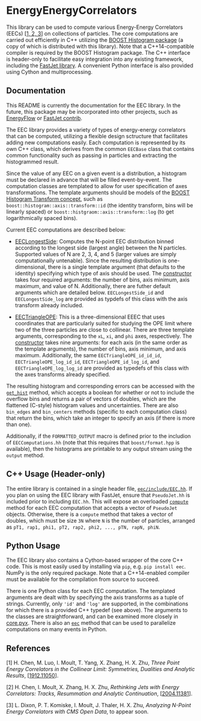 # EnergyEnergyCorrelators

This library can be used to compute various Energy-Energy Correlators (EECs) [[1, 2, 3](#references)] on collections of particles. The core computations are carried out efficiently in C++ utilizing the [BOOST Histogram package](https://www.boost.org/doc/libs/1_73_0/libs/histogram/doc/html/index.html) (a copy of which is distributed with this library). Note that a C++14-compatible compiler is required by the BOOST Histogram package. The C++ interface is header-only to facilitate easy integration into any existing framework, including the [FastJet library](http://fastjet.fr/). A convenient Python interface is also provided using Cython and multiprocessing.

## Documentation

This README is currently the documentation for the EEC library. In the future, this package may be incorporated into other projects, such as [EnergyFlow](https://energyflow.network) or [FastJet contrib](https://fastjet.hepforge.org/contrib/).

The EEC library provides a variety of types of energy-energy correlators that can be computed, utilizing a flexible design sctructure that facilitates adding new computations easily. Each computation is represented by its own C++ class, which derives from the common `EECBase` class that contains common functionality such as passing in particles and extracting the histogrammed result.

Since the value of any EEC on a given event is a distribution, a histogram must be declared in advance that will be filled event-by-event. The computation classes are templated to allow for user specification of axes transformations. The template arguments should be models of the [BOOST Histogram Transform concept](https://www.boost.org/doc/libs/1_73_0/libs/histogram/doc/html/histogram/concepts.html#histogram.concepts.Transform), such as `boost::histogram::axis::transform::id` (the identity transform, bins will be linearly spaced) or `boost::histgraom::axis::transform::log` (to get logarithmically spaced bins).

Current EEC computations are described below:

- [EECLongestSide](https://github.com/pkomiske/EnergyEnergyCorrelators/blob/master/eec/include/EECLongestSide.hh#L58): Computes the N-point EEC distribution binned according to the longest side (largest angle) between the N particles. Supported values of N are 2, 3, 4, and 5 (larger values are simply computationally untenable). Since the resulting distribution is one-dimensional, there is a single template argument (that defaults to the identity) specifying which type of axis should be used. The [constructor](https://github.com/pkomiske/EnergyEnergyCorrelators/blob/master/eec/include/EECLongestSide.hh#L67) takes four required arguments: the number of bins, axis minimum, axis maximum, and value of N. Additionally, there are futher default arguments which are detailed below. `EECLongestSide_id` and `EECLongestSide_log` are provided as typdefs of this class with the axis transform already included.

- [EECTriangleOPE](https://github.com/pkomiske/EnergyEnergyCorrelators/blob/master/eec/include/EECTriangleOPE.hh#L54): This is a three-dimensional EEEC that uses coordinates that are particularly suited for studying the OPE limit where two of the three particles are close to collinear. There are three template arguments, corresponding to the `xL`, `xi`, and `phi` axes, respectively. The [constructor](https://github.com/pkomiske/EnergyEnergyCorrelators/blob/master/eec/include/EECTriangleOPE.hh#L61) takes nine arguments: for each axis (in the same order as the template arguments), the number of bins, axis minimum, and axis maximum. Additionally, the same  `EECTriangleOPE_id_id_id`, `EECTriangleOPE_log_id_id`, `EECTriangleOPE_id_log_id`, and `EECTriangleOPE_log_log_id` are provided as typedefs of this class with the axes transforms already specified.

The resulting histogram and corresponding errors can be accessed with the [`get_hist`](https://github.com/pkomiske/EnergyEnergyCorrelators/blob/master/eec/include/EECHist.hh#L100-L105) method, which accepts a boolean for whether or not to include the overflow bins and returns a pair of vectors of doubles, which are the flattened  (C-style) histogram values and uncertainties. There are also `bin_edges` and `bin_centers` methods (specific to each computation class) that return the bins, which take an integer to specify an axis (if there is more than one).

Additionally, if the `FORMATTED_OUTPUT` macro is defined prior to the includion of `EECComputations.hh` (note that this requires that `boost/format.hpp` is available), then the histograms are printable to any output stream using the `output` method.

## C++ Usage (Header-only)

The entire library is contained in a single header file, [`eec/include/EEC.hh`](https://github.com/pkomiske/EnergyEnergyCorrelators/blob/master/eec/include/EEC.hh). If you plan on using the EEC library with FastJet, ensure that `PseudoJet.hh` is included prior to including `EEC.hh`. This will expose an overloaded [`compute`](https://github.com/pkomiske/EnergyEnergyCorrelators/blob/master/eec/include/EECBase.hh#L278-L304) method for each EEC computation that accepts a vector of `PseudoJet` objects. Otherwise, there is a `compute` method that takes a vector of doubles, which must be size `3N` where `N` is the number of particles, arranged as `pT1, rap1, phi1, pT2, rap2, phi2, ..., pTN, rapN, phiN`.

## Python Usage

The EEC library also contains a Cython-based wrapper of the core C++ code. This is most easily used by installing via `pip`, e.g. `pip install eec`. NumPy is the only required package. Note that a C++14-enabled compiler must be available for the compilation from source to succeed.

There is one Python class for each EEC computation. The templated arguments are dealt with by specifying the axis transforms as a tuple of strings. Currently, only `'id'` and `'log'` are supported, in the combinations for which there is a provided C++ typedef (see above). The arguments to the classes are straightforward, and can be examined more closely in [core.pyx](https://github.com/pkomiske/EnergyEnergyCorrelators/blob/master/eec/core.pyx). There is also an [`eec`](https://github.com/pkomiske/EnergyEnergyCorrelators/blob/master/eec/__init__.py#L50) method that can be used to parallelize computations on many events in Python.

## References

[1] H. Chen, M. Luo,  I. Moult, T. Yang, X. Zhang, H. X. Zhu, _Three Point Energy Correlators in the Collinear Limit: Symmetries, Dualities and Analytic Results_, [[1912.11050](https://arxiv.org/abs/1912.11050)].

[2] H. Chen, I. Moult, X. Zhang, H. X. Zhu, _Rethinking Jets with Energy Correlators: Tracks, Resummation and Analytic Continuation_, [[2004.11381](https://arxiv.org/abs/2004.11381)].

[3] L. Dixon, P. T. Komiske, I. Moult, J. Thaler, H. X. Zhu, _Analyzing N-Point Energy Correlators with CMS Open Data_, to appear soon.
